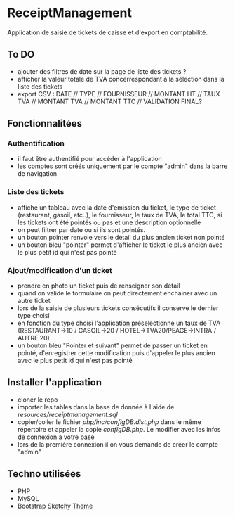 # ReceiptManagement
Application de saisie de tickets de caisse et d'export en comptabilité.

## To DO

- ajouter des filtres de date sur la page de liste des tickets ?
- afficher la valeur totale de TVA concerrespondant à la sélection dans la liste des tickets
- export CSV : DATE // TYPE // FOURNISSEUR // MONTANT HT // TAUX TVA // MONTANT TVA // MONTANT TTC // VALIDATION FINAL?

## Fonctionnalitées

### Authentification

- il faut être authentifié pour accéder à l'application
- les comptes sont créés uniquement par le compte "admin" dans la barre de navigation

### Liste des tickets

- affiche un tableau avec la date d'emission du ticket, le type de ticket (restaurant, gasoil, etc..), le fournisseur, le taux de TVA, le total TTC, si les tickets ont été pointés ou pas et une description optionnelle
- on peut filtrer par date ou si ils sont pointés.
- un bouton pointer renvoie vers le détail du plus ancien ticket non pointé
- un bouton bleu "pointer" permet d'afficher le ticket le plus ancien avec le plus petit id qui n'est pas pointé 

### Ajout/modification d'un ticket

- prendre en photo un ticket puis de renseigner son détail
- quand on valide le formulaire on peut directement enchainer avec un autre ticket
- lors de la saisie de plusieurs tickets consécutifs il conserve le dernier type choisi
- en fonction du type choisi l'application préselectionne un taux de TVA (RESTAURANT->10 / GASOIL->20 / HOTEL->TVA20/PEAGE->INTRA / AUTRE 20)
- un bouton bleu "Pointer et suivant" permet de passer un ticket en pointé, d'enregistrer cette modification puis d'appeler le plus ancien avec le plus petit id qui n'est pas pointé 

## Installer l'application
- cloner le repo
- importer les tables dans la base de donnée à l'aide de r*esources/receiptmanagement.sql*
- copier/coller le fichier *php/inc/configDB.dist.php* dans le même répertoire et appeler la copie *configDB.php*. Le modifier avec les infos de connexion à votre base
- lors de la première connexion il on vous demande de créer le compte "admin"

## Techno utilisées 
- PHP
- MySQL
- Bootstrap [Sketchy Theme](https://bootswatch.com/sketchy/)


